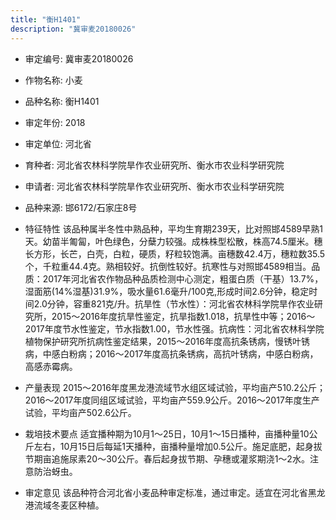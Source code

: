 ```yaml
---
title: "衡H1401"
description: "冀审麦20180026"
---
```

* 审定编号:  冀审麦20180026

*  作物名称:  小麦

*  品种名称:  衡H1401

*  审定年份:  2018

*  审定单位:  河北省

* 育种者:  河北省农林科学院旱作农业研究所、衡水市农业科学研究院

*  申请者:  河北省农林科学院旱作农业研究所、衡水市农业科学研究院

*  品种来源:  邯6172/石家庄8号

*  特征特性
该品种属半冬性中熟品种，平均生育期239天，比对照邯4589早熟1天。幼苗半匍匐，叶色绿色，分蘖力较强。成株株型松散，株高74.5厘米。穗长方形，长芒，白壳，白粒，硬质，籽粒较饱满。亩穗数42.4万，穗粒数35.5个，千粒重44.4克。熟相较好。抗倒性较好。抗寒性与对照邯4589相当。品质：2017年河北省农作物品种品质检测中心测定，粗蛋白质（干基）13.7%，湿面筋(14%湿基)31.9%，吸水量61.6毫升/100克,形成时间2.6分钟，稳定时间2.0分钟，容重821克/升。抗旱性（节水性）：河北省农林科学院旱作农业研究所，2015～2016年度抗旱性鉴定，抗旱指数1.018，抗旱性中等；2016～2017年度节水性鉴定，节水指数1.00，节水性强。抗病性：河北省农林科学院植物保护研究所抗病性鉴定结果，2015～2016年度高抗条锈病，慢锈叶锈病，中感白粉病；2016～2017年度高抗条锈病，高抗叶锈病，中感白粉病，高感赤霉病。

*  产量表现
2015～2016年度黑龙港流域节水组区域试验，平均亩产510.2公斤；2016～2017年度同组区域试验，平均亩产559.9公斤。2016～2017年度生产试验，平均亩产502.6公斤。

*  栽培技术要点
适宜播种期为10月1～25日，10月1～15日播种，亩播种量10公斤左右，10月15日后每延1天播种，亩播种量增加0.5公斤。施足底肥，起身拔节期亩追施尿素20～30公斤。春后起身拔节期、孕穗或灌浆期浇1～2水。注意防治蚜虫。

*  审定意见
该品种符合河北省小麦品种审定标准，通过审定。适宜在河北省黑龙港流域冬麦区种植。
